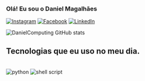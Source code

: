
### Olá! Eu sou o Daniel Magalhães


[![Instagram](https://img.shields.io/badge/Instagram-E4405F?style=for-the-badge&logo=instagram&logoColor=white)](https://instagram.com/danielmagalhaes__)
[![Facebook](https://img.shields.io/badge/Facebook-1877F2?style=for-the-badge&logo=facebook&logoColor=white)](https://www.facebook.com/danielmagalhaes1986/)
[![LinkedIn](https://img.shields.io/badge/LinkedIn-0077B5?style=for-the-badge&logo=linkedin&logoColor=white)](https://www.linkedin.com/in/daniel-magalhaes-7b232a20b//)

![DanielComputing GitHub stats](https://github-readme-stats.vercel.app/api?username=DanielComputing&show_icons=true&theme=dark)


## Tecnologias que eu uso no meu dia.

<div style="display: inline_block"><br/>
  <img align="center" alt="python" src="https://img.shields.io/badge/Python-3776AB?style=for-the-badge&logo=python&logoColor=white" />
  <img align="center" alt="shell script" src="https://img.shields.io/badge/Shell_Script-121011?style=for-the-badge&logo=gnu-bash&logoColor=white" />
</div>
